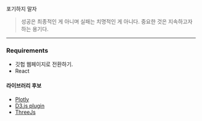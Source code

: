 포기하지 말자
>성공은 최종적인 게 아니며 실패는 치명적인 게 아니다. 중요한 것은 지속하고자 하는 용기다.
---

### Requirements
* 깃헙 웹페이지로 전환하기.
* React

#### 라이브러리 후보
* [Plotly](https://plotly.com/javascript/getting-started/#start-plotting)
* [D3.js plugin](https://github.com/Niekes/d3-3d)
* [ThreeJs](https://threejs.org/)
